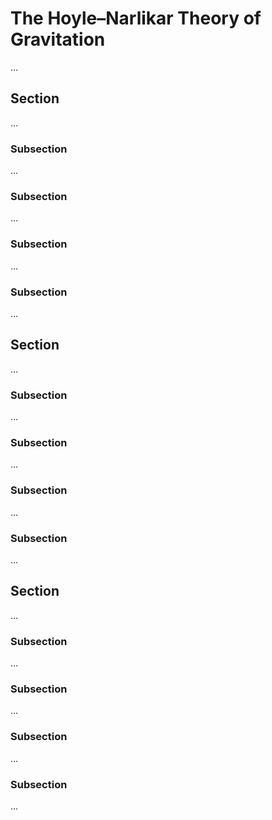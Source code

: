 # The Hoyle–Narlikar Theory of Gravitation

...

## Section

...

### Subsection

...

### Subsection

...

### Subsection

...

### Subsection

...

## Section

...

### Subsection

...

### Subsection

...

### Subsection

...

### Subsection

...

## Section

...

### Subsection

...

### Subsection

...

### Subsection

...

### Subsection

...
